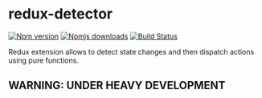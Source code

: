 # redux-detector
[![Npm version](https://img.shields.io/npm/v/redux-detector.svg?style=flat-square)](https://www.npmjs.com/package/redux-detector)
[![Npmjs downloads](https://img.shields.io/npm/dt/redux-detector.svg?style=flat-square)](https://www.npmjs.com/package/redux-detector)
[![Build Status](https://travis-ci.org/piotr-oles/redux-detector.svg?branch=master)](https://travis-ci.org/piotr-oles/redux-detector)

Redux extension allows to detect state changes and then dispatch actions using pure functions.

## WARNING: UNDER HEAVY DEVELOPMENT ##
